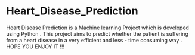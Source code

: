 # Heart_Disease_Prediction
Heart Disease Prediction is a Machine learning Project which is developed using Python . This project aims to predict whether the patient is suffering from a heart disease in a very efficient and less - time consuming way .  HOPE YOU ENJOY IT !!!
